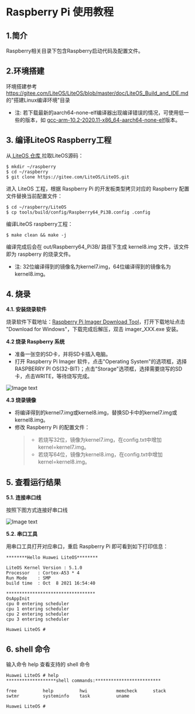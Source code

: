 # Raspberry Pi 使用教程

## 1.简介

Raspberry相关目录下包含Raspberry启动代码及配置文件。

## 2.环境搭建
环境搭建参考 https://gitee.com/LiteOS/LiteOS/blob/master/doc/LiteOS_Build_and_IDE.md 的"搭建Linux编译环境"目录

 * 注: 若下载最新的aarch64-none-elf编译器出现编译错误的情况，可使用低一些的版本，如 <a href="https://developer.arm.com/-/media/Files/downloads/gnu-a/10.2-2020.11/binrel/gcc-arm-10.2-2020.11-x86_64-aarch64-none-elf.tar.xz?revision=79f65c42-1a1b-43f2-acb7-a795c8427085&hash=61BBFB526E785D234C5D8718D9BA8E61" target="_blank">gcc-arm-10.2-2020.11-x86_64-aarch64-none-elf</a>版本。
	
## 3. 编译LiteOS Raspberry工程
  从<a href="https://gitee.com/LiteOS/LiteOS.git" target="_blank"> LiteOS 仓库 </a>拉取LiteOS源码：

  ```shell
  $ mkdir ~/raspberry
  $ cd ~/raspberry
  $ git clone https://gitee.com/LiteOS/LiteOS.git
  ```

  进入 LiteOS 工程，根据 Raspberry Pi 的开发板类型拷贝对应的 Raspberry 配置文件替换当前配置文件：
  
  ```shell
  $ cd ~/raspberry/LiteOS
  $ cp tools/build/config/Raspberry64_Pi3B.config .config
  ```

  编译LiteOS raspberry工程：
  ```shell
  $ make clean && make -j
  ```
  编译完成后会在 out/Raspberry64_Pi3B/ 路径下生成 kernel8.img 文件，该文件即为 raspberry 的烧录文件。
  * 注: 32位编译得到的镜像名为kernel7.img，64位编译得到的镜像名为kernel8.img。

## 4. 烧录

  **4.1. 安装烧录软件**
  
  烧录软件下载地址：<a href="https://www.raspberrypi.org/software/" target="_blank">Raspberry Pi Imager Download Tool</a>，打开下载地址点击 "Download for Windows"，下载完成后解压，双击 imager_XXX.exe 安装。
  
  **4.2 烧录 Raspberry 系统**
  - 准备一张空的SD卡，并将SD卡插入电脑。
  - 打开 Raspberry Pi Imager 软件，点击"Operating System"的选项框，选择RASPBERRY PI OS(32-BIT)；点击"Storage"选项框，选择需要烧写的SD卡，点击WRITE，等待烧写完成。
  
  ![Image text](https://gitee.com/wcc0/LiteOS/raw/raspberry/doc/figures/raspberry/Raspberry_Pi_imager.png)
  
  **4.3 烧录镜像**
  - 将编译得到的kernel7.img或kernel8.img，替换SD卡中的kernel7.img或kernel8.img。
  - 修改 Raspberry Pi 的配置文件：
    > - 若烧写32位，镜像为kernel7.img，在config.txt中增加kernel=kernel7.img。
	> - 若烧写64位，镜像为kernel8.img，在config.txt中增加kernel=kernel8.img。
	
## 5. 查看运行结果

  **5.1. 连接串口线**
  
  按照下图方式连接好串口线
  
  ![Image text](https://gitee.com/wcc0/LiteOS/raw/raspberry/doc/figures/raspberry/raspberrypi_serial.png)
  
  **5.2. 串口工具**
  
  用串口工具打开对应串口，重启 Raspberry Pi 即可看到如下打印信息：
  
  ```
  ********Hello Huawei LiteOS********

  LiteOS Kernel Version : 5.1.0
  Processor   : Cortex-A53 * 4
  Run Mode    : SMP
  build time  : Oct  8 2021 16:54:40

  **********************************
  OsAppInit
  cpu 0 entering scheduler
  cpu 1 entering scheduler
  cpu 2 entering scheduler
  cpu 3 entering scheduler

  Huawei LiteOS #
  ```

## 6. shell 命令

  输入命令 help 查看支持的 shell 命令
  
  ```
  Huawei LiteOS # help
  *******************shell commands:*************************

  free          help          hwi           memcheck      stack         swtmr         systeminfo    task          uname    

  Huawei LiteOS #
  ```

